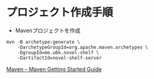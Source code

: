プロジェクト作成手順
====================

* Mavenプロジェクトを作成

```
mvn -B archetype:generate \
    -DarchetypeGroupId=org.apache.maven.archetypes \
    -DgroupId=me.u6k.novel-shelf \
    -DartifactId=novel-shelf-server
```

[Maven – Maven Getting Started Guide](https://maven.apache.org/guides/getting-started/)
